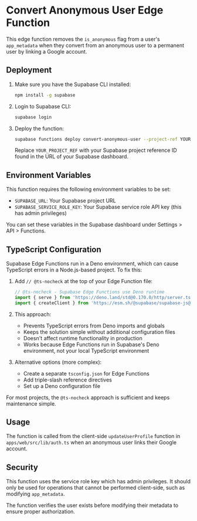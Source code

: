 # Convert Anonymous User Edge Function

This edge function removes the `is_anonymous` flag from a user's `app_metadata` when they convert from an anonymous user to a permanent user by linking a Google account.

## Deployment

1. Make sure you have the Supabase CLI installed:
   ```bash
   npm install -g supabase
   ```

2. Login to Supabase CLI:
   ```bash
   supabase login
   ```

3. Deploy the function:
   ```bash
   supabase functions deploy convert-anonymous-user --project-ref YOUR_PROJECT_REF
   ```

   Replace `YOUR_PROJECT_REF` with your Supabase project reference ID found in the URL of your Supabase dashboard.

## Environment Variables

This function requires the following environment variables to be set:

- `SUPABASE_URL`: Your Supabase project URL
- `SUPABASE_SERVICE_ROLE_KEY`: Your Supabase service role API key (this has admin privileges)

You can set these variables in the Supabase dashboard under Settings > API > Functions.

## TypeScript Configuration

Supabase Edge Functions run in a Deno environment, which can cause TypeScript errors in a Node.js-based project. To fix this:

1. Add `// @ts-nocheck` at the top of your Edge Function file:
   ```typescript
   // @ts-nocheck - Supabase Edge Functions use Deno runtime
   import { serve } from 'https://deno.land/std@0.170.0/http/server.ts';
   import { createClient } from 'https://esm.sh/@supabase/supabase-js@2';
   ```

2. This approach:
   - Prevents TypeScript errors from Deno imports and globals
   - Keeps the solution simple without additional configuration files
   - Doesn't affect runtime functionality in production
   - Works because Edge Functions run in Supabase's Deno environment, not your local TypeScript environment

3. Alternative options (more complex):
   - Create a separate `tsconfig.json` for Edge Functions
   - Add triple-slash reference directives
   - Set up a Deno configuration file

For most projects, the `@ts-nocheck` approach is sufficient and keeps maintenance simple.

## Usage

The function is called from the client-side `updateUserProfile` function in `apps/web/src/lib/auth.ts` when an anonymous user links their Google account.

## Security

This function uses the service role key which has admin privileges. It should only be used for operations that cannot be performed client-side, such as modifying `app_metadata`.

The function verifies the user exists before modifying their metadata to ensure proper authorization. 
